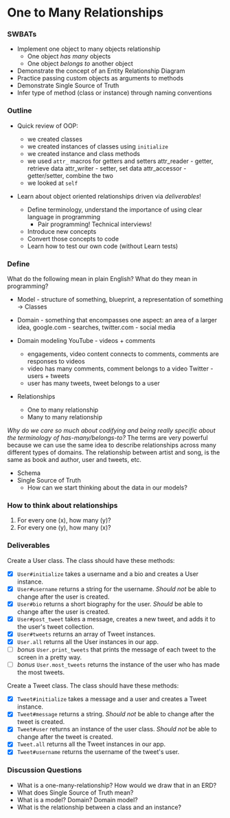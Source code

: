 One to Many Relationships
===

### SWBATs

* Implement one object to many objects relationship
  * One object _has many_ objects
  * One object _belongs to_ another object
* Demonstrate the concept of an Entity Relationship Diagram
* Practice passing custom objects as arguments to methods
* Demonstrate Single Source of Truth
* Infer type of method (class or instance) through naming conventions

### Outline

* Quick review of OOP:
  * we created classes
  * we created instances of classes using `initialize`
  * we created instance and class methods
  * we used `attr_` macros for getters and setters
    attr_reader - getter, retrieve data
    attr_writer - setter, set data
    attr_accessor - getter/setter, combine the two
  * we looked at `self`

* Learn about object oriented relationships driven via _deliverables_!
  * Define terminology, understand the importance of using clear language in programming
    * Pair programming! Technical interviews!
  * Introduce new concepts
  * Convert those concepts to code
  * Learn how to test our own code (without Learn tests)

### Define

What do the following mean in plain English? What do they mean in programming?

* Model - structure of something, blueprint, a representation of something -> Classes
* Domain - something that encompasses one aspect: an area of a larger idea, google.com - searches, twitter.com - social media
* Domain modeling
  YouTube - videos + comments
    - engagements, video content connects to comments, comments are responses to videos
    - video has many comments, comment belongs to a video
  Twitter - users + tweets
    - user has many tweets, tweet belongs to a user

* Relationships
  * One to many relationship
  * Many to many relationship

_Why do we care so much about codifying and being really specific about the terminology of has-many/belongs-to?_ The terms are very powerful because we can use the same idea to describe relationships across many different types of domains. The relationship between artist and song, is the same as book and author, user and tweets, etc.

* Schema
* Single Source of Truth
  * How can we start thinking about the data in our models?

### How to think about relationships
1. For every one (x), how many (y)?
2. For every one (y), how many (x)?

### Deliverables

Create a User class. The class should have these methods:
  - [x] `User#initialize` takes a username and a bio and creates a User instance.
  - [x] `User#username` returns a string for the username. _Should not_ be able to change after the user is created.
  - [x] `User#bio` returns a short biography for the user. _Should_ be able to change after the user is created.
  - [x] `User#post_tweet` takes a message, creates a new tweet, and adds it to the user's tweet collection.
  - [x] `User#tweets` returns an array of Tweet instances.
  - [x] `User.all` returns all the User instances in our app.
  - [ ] *bonus* `User.print_tweets` that prints the message of each tweet to the screen in a pretty way.
  - [ ] *bonus* `User.most_tweets` returns the instance of the user who has made the most tweets.

Create a Tweet class. The class should have these methods:
  - [x] `Tweet#initialize` takes a message and a user and creates a Tweet instance.
  - [x] `Tweet#message` returns a string. _Should not_ be able to change after the tweet is created.
  - [x] `Tweet#user` returns an instance of the user class. _Should not_ be able to change after the tweet is created.
  - [x] `Tweet.all` returns all the Tweet instances in our app.
  - [x] `Tweet#username` returns the username of the tweet's user.

### Discussion Questions

- What is a one-many-relationship? How would we draw that in an ERD?
- What does Single Source of Truth mean?
- What is a model? Domain? Domain model?
- What is the relationship between a class and an instance?
